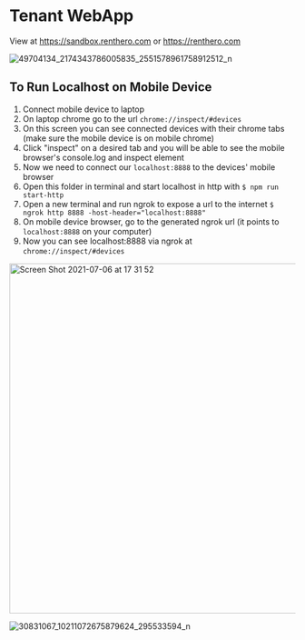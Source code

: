 # Tenant WebApp
View at https://sandbox.renthero.com or https://renthero.com

![49704134_2174343786005835_2551578961758912512_n](https://user-images.githubusercontent.com/22982964/124578056-6fee4b00-de80-11eb-84ee-4772d395bd4c.jpeg)


## To Run Localhost on Mobile Device
1. Connect mobile device to laptop
2. On laptop chrome go to the url `chrome://inspect/#devices`
3. On this screen you can see connected devices with their chrome tabs (make sure the mobile device is on mobile chrome)
4. Click "inspect" on a desired tab and you will be able to see the mobile browser's console.log and inspect element
5. Now we need to connect our `localhost:8888` to the devices' mobile browser
6. Open this folder in terminal and start localhost in http with `$ npm run start-http`
7. Open a new terminal and run ngrok to expose a url to the internet `$ ngrok http 8888 -host-header="localhost:8888"`
8. On mobile device browser, go to the generated ngrok url (it points to `localhost:8888` on your computer)
9. Now you can see localhost:8888 via ngrok at `chrome://inspect/#devices`

<img width="616" alt="Screen Shot 2021-07-06 at 17 31 52" src="https://user-images.githubusercontent.com/22982964/124578520-dd01e080-de80-11eb-9cf3-179854c0f778.png">

![30831067_10211072675879624_295533594_n](https://user-images.githubusercontent.com/22982964/124578559-e5f2b200-de80-11eb-8dce-a50b874836db.jpeg)

